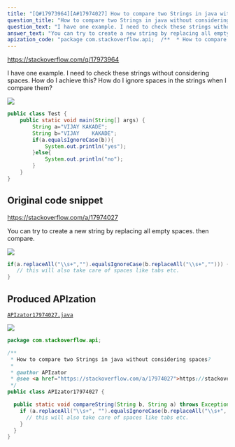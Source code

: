 ```yaml
---
title: "[Q#17973964][A#17974027] How to compare two Strings in java without considering spaces?"
question_title: "How to compare two Strings in java without considering spaces?"
question_text: "I have one example. I need to check these strings without considering spaces. How do I achieve this? How do I ignore spaces in the strings when I compare them?"
answer_text: "You can try to create a new string by replacing all empty spaces. then compare."
apization_code: "package com.stackoverflow.api;  /**  * How to compare two Strings in java without considering spaces?  *  * @author APIzator  * @see <a href=\"https://stackoverflow.com/a/17974027\">https://stackoverflow.com/a/17974027</a>  */ public class APIzator17974027 {    public static void compareString(String b, String a) throws Exception {     if (a.replaceAll(\"\\\\s+\", \"\").equalsIgnoreCase(b.replaceAll(\"\\\\s+\", \"\"))) {       // this will also take care of spaces like tabs etc.     }   } }"
---
```


https://stackoverflow.com/q/17973964

I have one example.
I need to check these strings without considering spaces. How do I achieve this? How do I ignore spaces in the strings when I compare them?


<div class="code-logo"><img src="/stackoverflow.png" /></div>

```java
public class Test {
    public static void main(String[] args) {
        String a="VIJAY KAKADE";
        String b="VIJAY    KAKADE";
        if(a.equalsIgnoreCase(b)){
            System.out.println("yes");
        }else{
            System.out.println("no");
        }
    }
}
```


## Original code snippet

https://stackoverflow.com/a/17974027

You can try to create a new string by replacing all empty spaces.
then compare.

<div class="code-logo"><img src="/stackoverflow.png" /></div>

```java
if(a.replaceAll("\\s+","").equalsIgnoreCase(b.replaceAll("\\s+",""))) {
   // this will also take care of spaces like tabs etc.
}
```

## Produced APIzation

[`APIzator17974027.java`](https://github.com/pasqualesalza/apization/raw/main/data/search/APIzator17974027.java)

<div class="code-logo"><img src="/apizator.png" /></div>

```java
package com.stackoverflow.api;

/**
 * How to compare two Strings in java without considering spaces?
 *
 * @author APIzator
 * @see <a href="https://stackoverflow.com/a/17974027">https://stackoverflow.com/a/17974027</a>
 */
public class APIzator17974027 {

  public static void compareString(String b, String a) throws Exception {
    if (a.replaceAll("\\s+", "").equalsIgnoreCase(b.replaceAll("\\s+", ""))) {
      // this will also take care of spaces like tabs etc.
    }
  }
}

```
